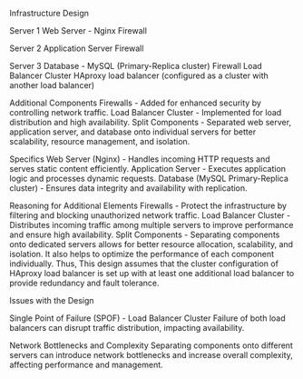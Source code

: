 Infrastructure Design

Server 1
Web Server - Nginx
Firewall

Server 2
Application Server
Firewall

Server 3
Database - MySQL (Primary-Replica cluster)
Firewall
Load Balancer Cluster
HAproxy load balancer (configured as a cluster with another load balancer)

Additional Components
Firewalls - Added for enhanced security by controlling network traffic.
Load Balancer Cluster - Implemented for load distribution and high availability.
Split Components - Separated web server, application server, and database onto individual servers for better scalability, resource management, and isolation.

Specifics
Web Server (Nginx) - Handles incoming HTTP requests and serves static content efficiently.
Application Server - Executes application logic and processes dynamic requests.
Database (MySQL Primary-Replica cluster) - Ensures data integrity and availability with replication.

Reasoning for Additional Elements
Firewalls - Protect the infrastructure by filtering and blocking unauthorized network traffic.
Load Balancer Cluster - Distributes incoming traffic among multiple servers to improve performance and ensure high availability.
Split Components - Separating components onto dedicated servers allows for better resource allocation, scalability, and isolation. It also helps to optimize the performance of each component individually.
Thus, This design assumes that the cluster configuration of HAproxy load balancer is set up with at least one additional load balancer to provide redundancy and fault tolerance.

Issues with the Design

Single Point of Failure (SPOF) - Load Balancer Cluster
Failure of both load balancers can disrupt traffic distribution, impacting availability.

Network Bottlenecks and Complexity
Separating components onto different servers can introduce network bottlenecks and increase overall complexity, affecting performance and management.
